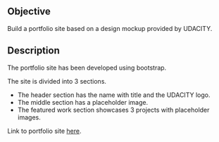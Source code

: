 ## Objective

Build a portfolio site based on a design mockup provided by UDACITY.


## Description

The portfolio site has been developed using bootstrap. 

The site is divided into 3 sections. 
* The header section has the name with title and the UDACITY logo.
* The middle section has a placeholder image.
* The featured work section showcases 3 projects with placeholder images.

Link to portfolio site [here](http://asifchoudhury.github.io/FE-Nanodegree-Project-1/).


